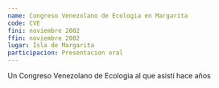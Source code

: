 ```yaml
---
name: Congreso Venezolano de Ecologia en Margarita
code: CVE
fini: noviembre 2002
ffin: noviembre 2002
lugar: Isla de Margarita
participacion: Presentacion oral
---
```


Un Congreso Venezolano de Ecologia al que asistí hace años
